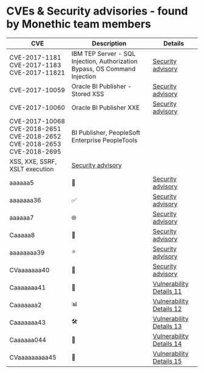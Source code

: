 # CVEs & Security advisories - found by Monethic team members

| CVE                                     | Description | Details |
|-----------------------------------------|-------|---------|
|CVE-2017-1181<br>CVE-2017-1183<br>CVE-2017-11821 | IBM TEP Server - SQL Injection, Authorization Bypass, OS Command Injection  | [Security advisory](http://www-01.ibm.com/support/docview.wss?uid=swg22003402) |
| CVE-2017-10059 | Oracle BI Publisher - Stored XSS | [Security advisory](https://www.oracle.com/security-alerts/cpujul2017.html) |
| CVE-2017-10060 | Oracle BI Publisher XXE | [Security advisory](https://www.oracle.com/security-alerts/cpuoct2017.html) |
| CVE-2017-10068<br>CVE-2018-2651<br>CVE-2018-2652<br>CVE-2018-2653<br>CVE-2018-2695 | BI Publisher, PeopleSoft Enterprise PeopleTools
XSS, XXE, SSRF, XSLT execution | [Security advisory](https://www.oracle.com/security-alerts/cpujan2018.html) |
| aaaaaa5 | 🐛    | [Security advisory](#) |
| aaaaaaa36 | ✅    | [Security advisory](#) |
| aaaaaa7 | 🌐    | [Security advisory](#) |
| Caaaaa8 | 📡    | [Security advisory](#) |
| aaaaaaaa39 | ⭐    | [Security advisory](#) |
| CVaaaaaaa40 | 🌟    | [Security advisory](#) |
| Caaaaaaa41 | 🎯    | [Vulnerability Details 11](#) |
| Caaaaaaa2 | 📊    | [Vulnerability Details 12](#) |
| Caaaaaaa43 | 🛠️    | [Vulnerability Details 13](#) |
| Caaaaaa044 | 🧬    | [Vulnerability Details 14](#) |
| CVaaaaaaaaa45 | 🚀    | [Vulnerability Details 15](#) |

